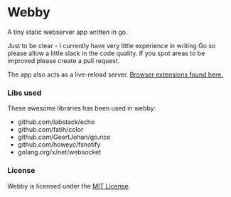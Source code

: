 # Webby

A tiny static webserver app written in go.

Just to be clear - I currently have very little experience in writing Go so please allow a little slack in the code quality.
If you spot areas to be improved please create a pull request.

The app also acts as a live-reload server. [Browser extensions found here.](http://livereload.com/extensions/)

### Libs used

These awesome libraries has been used in webby:
* github.com/labstack/echo
* github.com/fatih/color
* github.com/GeertJohan/go.rice
* github.com/howeyc/fsnotify
* golang.org/x/net/websocket

### License

Webby is licensed under the [MIT License](https://opensource.org/licenses/MIT).